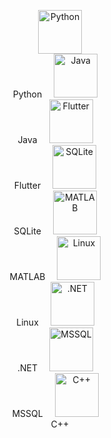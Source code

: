 <p align="center">
  <img src="https://cdn.jsdelivr.net/gh/devicons/devicon@latest/icons/python/python-original.svg" alt="Python" width="70" style="margin:0 15px;" /><br>Python
  <img src="https://cdn.jsdelivr.net/gh/devicons/devicon@latest/icons/java/java-original.svg" alt="Java" width="70" style="margin:0 15px;" /><br>Java
  <img src="https://cdn.jsdelivr.net/gh/devicons/devicon@latest/icons/flutter/flutter-original.svg" alt="Flutter" width="70" style="margin:0 15px;" /><br>Flutter
  <img src="https://cdn.jsdelivr.net/gh/devicons/devicon@latest/icons/sqlite/sqlite-original.svg" alt="SQLite" width="70" style="margin:0 15px;" /><br>SQLite
  <img src="https://cdn.jsdelivr.net/gh/devicons/devicon@latest/icons/matlab/matlab-original.svg" alt="MATLAB" width="70" style="margin:0 15px;" /><br>MATLAB
  <img src="https://cdn.jsdelivr.net/gh/devicons/devicon@latest/icons/linux/linux-original.svg" alt="Linux" width="70" style="margin:0 15px;" /><br>Linux
  <img src="https://skillicons.dev/icons?i=dotnet" alt=".NET" width="70" style="margin:0 15px;" /><br>.NET
  <img src="https://cdn.jsdelivr.net/gh/devicons/devicon@latest/icons/microsoftsqlserver/microsoftsqlserver-original.svg" alt="MSSQL" width="70" style="margin:0 15px;" /><br>MSSQL
  <img src="https://cdn.jsdelivr.net/gh/devicons/devicon@latest/icons/cplusplus/cplusplus-original.svg" alt="C++" width="70" style="margin:0 15px;" /><br>C++
</p>
